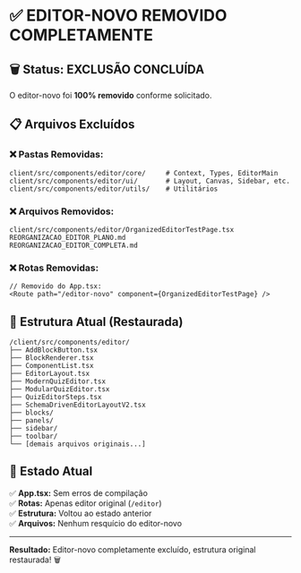 # ✅ EDITOR-NOVO REMOVIDO COMPLETAMENTE

## 🗑️ Status: EXCLUSÃO CONCLUÍDA

O editor-novo foi **100% removido** conforme solicitado.

## 📋 Arquivos Excluídos

### ❌ Pastas Removidas:
```
client/src/components/editor/core/     # Context, Types, EditorMain
client/src/components/editor/ui/       # Layout, Canvas, Sidebar, etc.
client/src/components/editor/utils/    # Utilitários
```

### ❌ Arquivos Removidos:
```
client/src/components/editor/OrganizedEditorTestPage.tsx
REORGANIZACAO_EDITOR_PLANO.md
REORGANIZACAO_EDITOR_COMPLETA.md
```

### ❌ Rotas Removidas:
```tsx
// Removido do App.tsx:
<Route path="/editor-novo" component={OrganizedEditorTestPage} />
```

## 📁 Estrutura Atual (Restaurada)

```
/client/src/components/editor/
├── AddBlockButton.tsx
├── BlockRenderer.tsx
├── ComponentList.tsx
├── EditorLayout.tsx
├── ModernQuizEditor.tsx
├── ModularQuizEditor.tsx
├── QuizEditorSteps.tsx
├── SchemaDrivenEditorLayoutV2.tsx
├── blocks/
├── panels/
├── sidebar/
├── toolbar/
└── [demais arquivos originais...]
```

## 🎯 Estado Atual

✅ **App.tsx:** Sem erros de compilação  
✅ **Rotas:** Apenas editor original (`/editor`)  
✅ **Estrutura:** Voltou ao estado anterior  
✅ **Arquivos:** Nenhum resquício do editor-novo  

---

**Resultado:** Editor-novo completamente excluído, estrutura original restaurada! 🗑️
